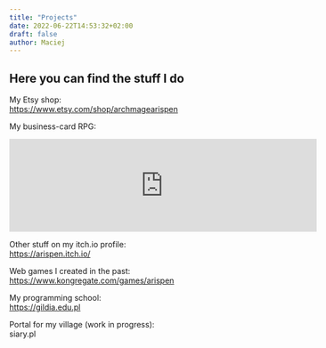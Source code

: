 ```yaml
---
title: "Projects"
date: 2022-06-22T14:53:32+02:00
draft: false
author: Maciej
---
```


## Here you can find the stuff I do

My Etsy shop:  
https://www.etsy.com/shop/archmagearispen

My business-card RPG:  
<iframe frameborder="0" src="https://itch.io/embed/1606336?linkback=true&amp;bg_color=222222&amp;fg_color=eeeeee&amp;link_color=bc1bff&amp;border_color=363636" width="552" height="167"><a href="https://arispen.itch.io/dnbc">Dungeons &amp; Business Cards by Archmage Arispen's Lab</a></iframe>

Other stuff on my itch.io profile:  
https://arispen.itch.io/


Web games I created in the past:  
https://www.kongregate.com/games/arispen

My programming school:  
https://gildia.edu.pl

Portal for my village (work in progress):  
siary.pl
